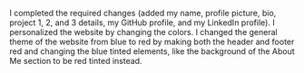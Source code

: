 I completed the required changes (added my name, profile picture, bio, project 1, 2, and 3 details, my GitHub profile, and my LinkedIn profile).
I personalized the website by changing the colors. I changed the general theme of the website from blue to red by making both the header and footer red and changing the blue tinted elements, like the background of the About Me section to be red tinted instead.